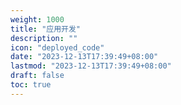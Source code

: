 ```yaml
---
weight: 1000
title: "应用开发"
description: ""
icon: "deployed_code"
date: "2023-12-13T17:39:49+08:00"
lastmod: "2023-12-13T17:39:49+08:00"
draft: false
toc: true
---
```

